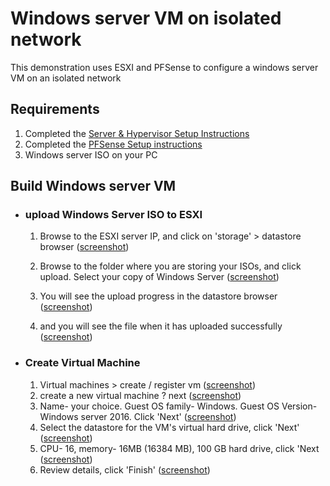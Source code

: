 # Windows server VM on isolated network
This demonstration uses ESXI and PFSense to configure a windows server VM on an isolated network 

## Requirements
1. Completed the [Server & Hypervisor Setup Instructions](firstConfig.md) 
2. Completed the [PFSense Setup instructions](firstPFSense.md)
3. Windows server ISO on your PC

## **Build Windows server VM**
- ### **upload Windows Server ISO to ESXI** 

    1. Browse to the ESXI server IP, and click on 'storage' > datastore browser ([screenshot](https://github.com/mynah22/Homelab-Guides/raw/main/screenshots/firstConfig/iso1.jpg))

    2. Browse to the folder where you are storing your ISOs, and click upload. Select your copy of Windows Server ([screenshot](https://github.com/mynah22/Homelab-Guides/raw/main/screenshots/firstConfig/iso2.jpg))

    3. You will see the upload progress in the datastore browser ([screenshot](https://github.com/mynah22/Homelab-Guides/raw/main/screenshots/firstConfig/iso3.jpg))

    4. and you will see the file when it has uploaded successfully ([screenshot](https://github.com/mynah22/Homelab-Guides/raw/main/screenshots/firstConfig/iso4.jpg))

- ### **Create Virtual Machine**
    1. Virtual machines > create / register vm ([screenshot](https://github.com/mynah22/Homelab-Guides/raw/main/screenshots/firstConfig/iso0.jpg))
    2. create a new virtual machine ? next ([screenshot](https://github.com/mynah22/Homelab-Guides/raw/main/screenshots/firstConfig/iso5.jpg))
    3. Name- your choice. Guest OS family- Windows. Guest OS Version- Windows server 2016. Click 'Next' ([screenshot](https://github.com/mynah22/Homelab-Guides/raw/main/screenshots/firstConfig/iso6.jpg))
    4. Select the datastore for the VM's virtual hard drive, click 'Next' ([screenshot](https://github.com/mynah22/Homelab-Guides/raw/main/screenshots/firstConfig/iso7.jpg))
    5. CPU- 16, memory- 16MB (16384 MB), 100 GB hard drive, click 'Next ([screenshot](https://github.com/mynah22/Homelab-Guides/raw/main/screenshots/firstConfig/iso8.jpg))
    6. Review details, click 'Finish' ([screenshot](https://github.com/mynah22/Homelab-Guides/raw/main/screenshots/firstConfig/iso9.jpg))
